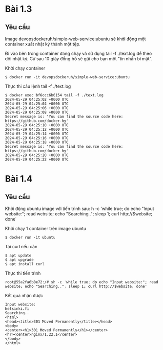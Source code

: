 # Bài 1.3
## Yêu cầu
Image devopsdockeruh/simple-web-service:ubuntu sẽ khởi động một container xuất nhật ký thành một tệp. 

Đi vào bên trong container đang chạy và sử dụng tail -f ./text.log để theo dõi nhật ký. Cứ sau 10 giây đồng hồ sẽ gửi cho bạn một "tin nhắn bí mật".

Khởi chạy container

```
$ docker run -it devopsdockeruh/simple-web-service:ubuntu
```

Thực thi câu lệnh tail -f ./text.log

```
$ docker exec bf6ccc6b6154 tail -f ./text.log
2024-05-29 04:25:02 +0000 UTC
2024-05-29 04:25:04 +0000 UTC
2024-05-29 04:25:06 +0000 UTC
2024-05-29 04:25:08 +0000 UTC
Secret message is: 'You can find the source code here: https://github.com/docker-hy'
2024-05-29 04:25:10 +0000 UTC
2024-05-29 04:25:12 +0000 UTC
2024-05-29 04:25:14 +0000 UTC
2024-05-29 04:25:16 +0000 UTC
2024-05-29 04:25:18 +0000 UTC
Secret message is: 'You can find the source code here: https://github.com/docker-hy'
2024-05-29 04:25:20 +0000 UTC
2024-05-29 04:25:22 +0000 UTC
```
# Bài 1.4
## Yêu cầu
Khởi động ubuntu image với tiến trình sau: h -c 'while true; do echo "Input website:"; read website; echo "Searching.."; sleep 1; curl http://$website; done'

Khởi chạy 1 container trên image ubuntu

```
$ docker run -it ubuntu
```
Tải curl nếu cần

```
$ apt update
$ apt upgrade
$ apt install curl
```

Thực thi tiến trình

```
root@55a2fa6b8e72:/# sh -c 'while true; do echo "Input website:"; read website; echo "Searching.."; sleep 1; curl http://$website; done'
```

Kết quả nhận được

```
Input website:
helsinki.fi
Searching..
<html>
<head><title>301 Moved Permanently</title></head>
<body>
<center><h1>301 Moved Permanently</h1></center>
<hr><center>nginx/1.22.1</center>
</body>
</html>
```